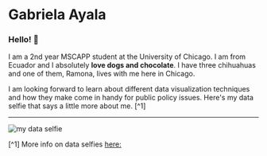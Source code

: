 # Gabriela Ayala

### Hello! :wave:

I am a 2nd year MSCAPP student at the University of Chicago. I am from Ecuador and I absolutely **love dogs and chocolate**. I have three chihuahuas and one of them, Ramona, lives with me here in Chicago.

I am looking forward to learn about different data visualization techniques and how they make come in handy for public policy issues. Here's my data selfie that says a little more about me. [^1]

---

![my data selfie](https://github.com/magabrielaa/CAPP30239_FA22/blob/main/week_01/data_selfie.jpg)

[^1] More info on data selfies [here:](https://ideas.ted.com/how-to-draw-your-own-selfie-using-your-personal-data/)
